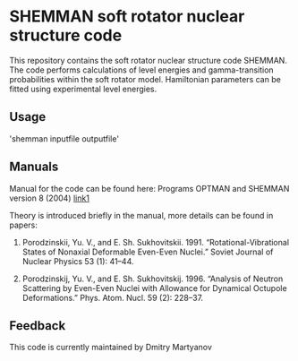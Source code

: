 # SHEMMAN soft rotator nuclear structure code
This repository contains the soft rotator nuclear structure code SHEMMAN. The code performs 
calculations of level energies and gamma-transition probabilities within the soft rotator model.
Hamiltonian parameters can be fitted using experimental level energies.

## Usage

'shemman inputfile outputfile'


## Manuals

Manual for the code can be found here:
Programs OPTMAN and SHEMMAN version 8 (2004) [link1]

[link1]: https://inis.iaea.org/collection/NCLCollectionStore/_Public/36/116/36116793.pdf?r=1

Theory is introduced briefly in the manual, more details can be found in papers: 

1) Porodzinskii, Yu. V., and E. Sh. Sukhovitskii. 1991. “Rotational-Vibrational States of Nonaxial Deformable Even-Even Nuclei.” Soviet Journal of Nuclear Physics 53 (1): 41–44.

2) Porodzinskij, Yu. V., and E. Sh. Sukhovitskij. 1996. “Analysis of Neutron Scattering by Even-Even Nuclei with Allowance for Dynamical Octupole Deformations.” Phys. Atom. Nucl. 59 (2): 228–37.


## Feedback

This code is currently maintained by Dmitry Martyanov

